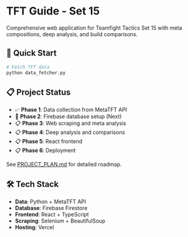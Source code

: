 # TFT Guide - Set 15

Comprehensive web application for Teamfight Tactics Set 15 with meta compositions, deep analysis, and build comparisons.

## 🚀 Quick Start

```bash
# Fetch TFT data
python data_fetcher.py
```

## 📋 Project Status

- ✅ **Phase 1**: Data collection from MetaTFT API
- 🔄 **Phase 2**: Firebase database setup (Next)
- 📋 **Phase 3**: Web scraping and meta analysis
- 📋 **Phase 4**: Deep analysis and comparisons
- 📋 **Phase 5**: React frontend
- 📋 **Phase 6**: Deployment

See [PROJECT_PLAN.md](PROJECT_PLAN.md) for detailed roadmap.

## 🛠️ Tech Stack

- **Data**: Python + MetaTFT API
- **Database**: Firebase Firestore
- **Frontend**: React + TypeScript
- **Scraping**: Selenium + BeautifulSoup
- **Hosting**: Vercel
